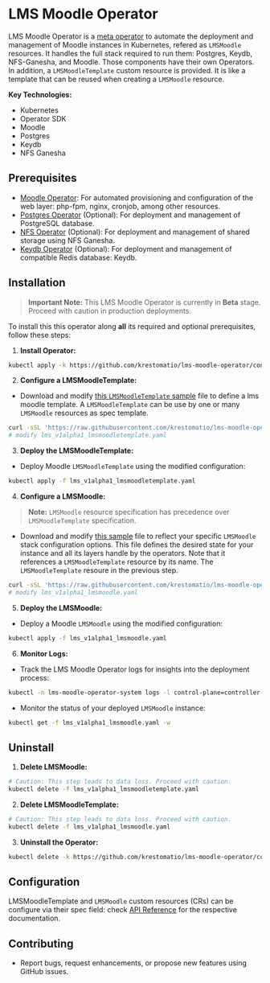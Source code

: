 # LMS Moodle Operator

LMS Moodle Operator is a [meta operator](https://github.com/cncf/tag-app-delivery/blob/main/operator-whitepaper/v1/Operator-WhitePaper_v1-0.md#operator-of-operators) to automate the deployment and management of Moodle instances in Kubernetes, refered as `LMSMoodle` resources. It handles the full stack required to run them: Postgres, Keydb, NFS-Ganesha, and Moodle. Those components have their own Operators. In addition, a `LMSMoodleTemplate` custom resource is provided. It is like a template that can be reused when creating a `LMSMoodle` resource.

**Key Technologies:**

* Kubernetes
* Operator SDK
* Moodle
* Postgres
* Keydb
* NFS Ganesha

## Prerequisites

* [Moodle Operator](https://github.com/krestomatio/moodle-operator): For automated provisioning and configuration of the web layer: php-fpm, nginx, cronjob, among other resources.
* [Postgres Operator](https://github.com/krestomatio/postgres-operator) (Optional): For deployment and management of PostgreSQL database.
* [NFS Operator](https://github.com/krestomatio/nfs-operator) (Optional): For deployment and management of shared storage using NFS Ganesha.
* [Keydb Operator](https://github.com/krestomatio/keydb-operator) (Optional): For deployment and management of compatible Redis database: Keydb.

## Installation

> **Important Note:** This LMS Moodle Operator is currently in **Beta** stage. Proceed with caution in production deployments.

To install this this operator along **all** its required and optional prerequisites, follow these steps:

1. **Install Operator:**
```bash
kubectl apply -k https://github.com/krestomatio/lms-moodle-operator/config/operators?ref=v0.6.3
```

2. **Configure a LMSMoodleTemplate:**
- Download and modify [this `LMSMoodleTemplate` sample](https://raw.githubusercontent.com/krestomatio/lms-moodle-operator/v0.6.3/config/samples/lms_v1alpha1_lmsmoodletemplate.yaml) file to define a lms moodle template. A `LMSMoodleTemplate` can be use by one or many `LMSMoodle` resources as spec template.
```bash
curl -sSL 'https://raw.githubusercontent.com/krestomatio/lms-moodle-operator/v0.6.3/config/samples/lms_v1alpha1_lmsmoodletemplate.yaml' -o lms_v1alpha1_lmsmoodletemplate.yaml
# modify lms_v1alpha1_lmsmoodletemplate.yaml
```

3. **Deploy the LMSMoodleTemplate:**
- Deploy Moodle `LMSMoodleTemplate` using the modified configuration:
```bash
kubectl apply -f lms_v1alpha1_lmsmoodletemplate.yaml
```

4. **Configure a LMSMoodle:**
> **Note:** `LMSMoodle` resource specification has precedence over `LMSMoodleTemplate` specification.
- Download and modify [this sample](https://raw.githubusercontent.com/krestomatio/lms-moodle-operator/v0.6.3/config/samples/lms_v1alpha1_lmsmoodle.yaml) file to reflect your specific `LMSMoodle` stack configuration options. This file defines the desired state for your instance and all its layers handle by the operators. Note that it references a `LMSMoodleTemplate` resource by its name. The `LMSMoodleTemplate` resoure in the previous step.
```bash
curl -sSL 'https://raw.githubusercontent.com/krestomatio/lms-moodle-operator/v0.6.3/config/samples/lms_v1alpha1_lmsmoodle.yaml' -o lms_v1alpha1_lmsmoodle.yaml
# modify lms_v1alpha1_lmsmoodle.yaml
```

5. **Deploy the LMSMoodle:**
- Deploy a Moodle `LMSMoodle` using the modified configuration:
```bash
kubectl apply -f lms_v1alpha1_lmsmoodle.yaml
```

6. **Monitor Logs:**
- Track the LMS Moodle Operator logs for insights into the deployment process:
```bash
kubectl -n lms-moodle-operator-system logs -l control-plane=controller-manager -c manager -f
```

- Monitor the status of your deployed `LMSMoodle` instance:
```bash
kubectl get -f lms_v1alpha1_lmsmoodle.yaml -w
```

## Uninstall

1. **Delete LMSMoodle:**
```bash
# Caution: This step leads to data loss. Proceed with caution.
kubectl delete -f lms_v1alpha1_lmsmoodletemplate.yaml
```

2. **Delete LMSMoodleTemplate:**
```bash
# Caution: This step leads to data loss. Proceed with caution.
kubectl delete -f lms_v1alpha1_lmsmoodle.yaml
```

3. **Uninstall the Operator:**
```bash
kubectl delete -k https://github.com/krestomatio/lms-moodle-operator/config/operators?ref=v0.6.3
```

## Configuration

LMSMoodleTemplate and `LMSMoodle` custom resources (CRs) can be configure via their spec field: check [API Reference](api.md) for the respective documentation.

## Contributing

* Report bugs, request enhancements, or propose new features using GitHub issues.
